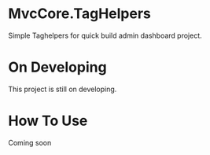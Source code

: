# MvcCore.TagHelpers
Simple Taghelpers for quick build admin dashboard project.

# On Developing
This project is still on developing.

# How To Use
Coming soon
